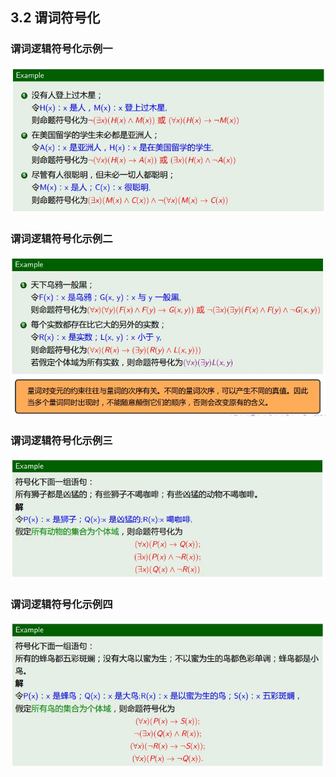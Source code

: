 ## 3.2 谓词符号化
### 谓词逻辑符号化示例一
![15](https://github.com/Alex5Moon/mooc/blob/master/DiscreteMathematics/3PredicateLogic1/pic/15.JPG)
### 谓词逻辑符号化示例二
![16](https://github.com/Alex5Moon/mooc/blob/master/DiscreteMathematics/3PredicateLogic1/pic/16.JPG)
### 谓词逻辑符号化示例三
![17](https://github.com/Alex5Moon/mooc/blob/master/DiscreteMathematics/3PredicateLogic1/pic/17.JPG)
### 谓词逻辑符号化示例四
![18](https://github.com/Alex5Moon/mooc/blob/master/DiscreteMathematics/3PredicateLogic1/pic/18.JPG)
